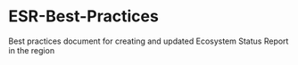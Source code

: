 # ESR-Best-Practices
Best practices document for creating and updated Ecosystem Status Report in the region
